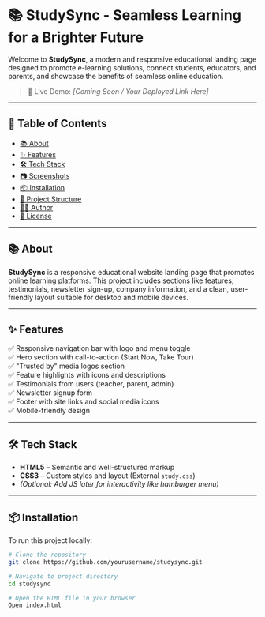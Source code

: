 # 📚 StudySync - Seamless Learning for a Brighter Future

Welcome to **StudySync**, a modern and responsive educational landing page designed to promote e-learning solutions, connect students, educators, and parents, and showcase the benefits of seamless online education.

> 🚀 Live Demo: _[Coming Soon / Your Deployed Link Here]_  

---

## 📌 Table of Contents

- [📚 About](#-about)
- [✨ Features](#-features)
- [🛠️ Tech Stack](#️-tech-stack)
- [📷 Screenshots](#-screenshots)
- [📦 Installation](#-installation)
- [📁 Project Structure](#-project-structure)
- [🧑‍💻 Author](#-author)
- [📄 License](#-license)

---

## 📚 About

**StudySync** is a responsive educational website landing page that promotes online learning platforms. This project includes sections like features, testimonials, newsletter sign-up, company information, and a clean, user-friendly layout suitable for desktop and mobile devices.

---

## ✨ Features

✅ Responsive navigation bar with logo and menu toggle  
✅ Hero section with call-to-action (Start Now, Take Tour)  
✅ "Trusted by" media logos section  
✅ Feature highlights with icons and descriptions  
✅ Testimonials from users (teacher, parent, admin)  
✅ Newsletter signup form  
✅ Footer with site links and social media icons  
✅ Mobile-friendly design

---

## 🛠️ Tech Stack

- **HTML5** – Semantic and well-structured markup
- **CSS3** – Custom styles and layout (External `study.css`)
- *(Optional: Add JS later for interactivity like hamburger menu)*

---



## 📦 Installation

To run this project locally:

```bash
# Clone the repository
git clone https://github.com/yourusername/studysync.git

# Navigate to project directory
cd studysync

# Open the HTML file in your browser
Open index.html
